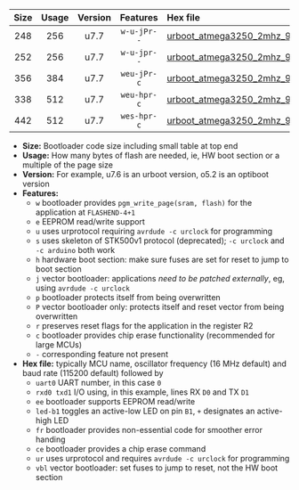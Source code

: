 |Size|Usage|Version|Features|Hex file|
|:-:|:-:|:-:|:-:|:--|
|248|256|u7.7|`w-u-jPr--`|[urboot_atmega3250_2mhz_9600bps_uart0_rxe0_txe1_led+b7_ur_vbl.hex](https://raw.githubusercontent.com/stefanrueger/urboot.hex/main/cores/megacore/atmega3250/fcpu_2mhz/9600_bps/urboot_atmega3250_2mhz_9600bps_uart0_rxe0_txe1_led+b7_ur_vbl.hex)|
|252|256|u7.7|`w-u-jpr--`|[urboot_atmega3250_2mhz_9600bps_uart0_rxe0_txe1_led+b7_fr_ur_vbl.hex](https://raw.githubusercontent.com/stefanrueger/urboot.hex/main/cores/megacore/atmega3250/fcpu_2mhz/9600_bps/urboot_atmega3250_2mhz_9600bps_uart0_rxe0_txe1_led+b7_fr_ur_vbl.hex)|
|356|384|u7.7|`weu-jPr-c`|[urboot_atmega3250_2mhz_9600bps_uart0_rxe0_txe1_ee_led+b7_fr_ce_ur_vbl.hex](https://raw.githubusercontent.com/stefanrueger/urboot.hex/main/cores/megacore/atmega3250/fcpu_2mhz/9600_bps/urboot_atmega3250_2mhz_9600bps_uart0_rxe0_txe1_ee_led+b7_fr_ce_ur_vbl.hex)|
|338|512|u7.7|`weu-hpr-c`|[urboot_atmega3250_2mhz_9600bps_uart0_rxe0_txe1_ee_led+b7_fr_ce_ur.hex](https://raw.githubusercontent.com/stefanrueger/urboot.hex/main/cores/megacore/atmega3250/fcpu_2mhz/9600_bps/urboot_atmega3250_2mhz_9600bps_uart0_rxe0_txe1_ee_led+b7_fr_ce_ur.hex)|
|442|512|u7.7|`wes-hpr-c`|[urboot_atmega3250_2mhz_9600bps_uart0_rxe0_txe1_ee_led+b7_fr_ce.hex](https://raw.githubusercontent.com/stefanrueger/urboot.hex/main/cores/megacore/atmega3250/fcpu_2mhz/9600_bps/urboot_atmega3250_2mhz_9600bps_uart0_rxe0_txe1_ee_led+b7_fr_ce.hex)|

- **Size:** Bootloader code size including small table at top end
- **Usage:** How many bytes of flash are needed, ie, HW boot section or a multiple of the page size
- **Version:** For example, u7.6 is an urboot version, o5.2 is an optiboot version
- **Features:**
  + `w` bootloader provides `pgm_write_page(sram, flash)` for the application at `FLASHEND-4+1`
  + `e` EEPROM read/write support
  + `u` uses urprotocol requiring `avrdude -c urclock` for programming
  + `s` uses skeleton of STK500v1 protocol (deprecated); `-c urclock` and `-c arduino` both work
  + `h` hardware boot section: make sure fuses are set for reset to jump to boot section
  + `j` vector bootloader: applications *need to be patched externally*, eg, using `avrdude -c urclock`
  + `p` bootloader protects itself from being overwritten
  + `P` vector bootloader only: protects itself and reset vector from being overwritten
  + `r` preserves reset flags for the application in the register R2
  + `c` bootloader provides chip erase functionality (recommended for large MCUs)
  + `-` corresponding feature not present
- **Hex file:** typically MCU name, oscillator frequency (16 MHz default) and baud rate (115200 default) followed by
  + `uart0` UART number, in this case `0`
  + `rxd0 txd1` I/O using, in this example, lines RX `D0` and TX `D1`
  + `ee` bootloader supports EEPROM read/write
  + `led-b1` toggles an active-low LED on pin `B1`, `+` designates an active-high LED
  + `fr` bootloader provides non-essential code for smoother error handing
  + `ce` bootloader provides a chip erase command
  + `ur` uses urprotocol and requires `avrdude -c urclock` for programming
  + `vbl` vector bootloader: set fuses to jump to reset, not the HW boot section
